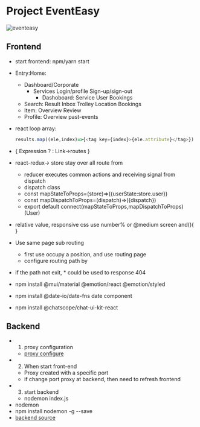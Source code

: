 # Project EventEasy
![eventeasy](https://hsfnotes.com/cybersecurity/wp-content/uploads/sites/33/2020/02/TMT-GettyImages-956353730-1024x534.jpg)
## Frontend
- start frontend: npm/yarn start
- Entry:Home: 
  - Dashboard/Corporate
    - Services   Login/profile   Sign-up/sign-out    
      - Dashoboard: Service     User    Bookings    
  - Search:     Result      Inbox   Trolley     Location    Bookings
  - Item:   Overview    Review
  - Profile:    Overview    past-events

- react loop array:
  ```javascript
  results.map((ele,index)=>{<tag key={index}>{ele.attribute}</tag>})
  ```

- { Expression ? : Link->routes }

- react-redux-> store stay over all route from <Outlet/>
  - reducer executes common actions and receiving signal from dispatch
  - dispatch class  
  - const mapStateToProps=(store)=>({userState:store.user})
  - const mapDispatchToProps=(dispatch)=>({dispatch})
  - export default connect(mapStateToProps,mapDispatchToProps)(User)

- relative value, responsive css use number% or @medium screen and(){  }
- Use <Outlet/> same page sub routing
    - first use <Outlet/> occupy a position, and use <Link/>  routing page
    - configure routing path by <Route> <Route/> </Route>
- if the path not exit, * could be used to response 404
- npm install @mui/material @emotion/react @emotion/styled
- npm install @date-io/date-fns date component
- npm install @chatscope/chat-ui-kit-react

## Backend
- 1. proxy configuration
  - [proxy configure ](https://create-react-app.dev/docs/proxying-api-requests-in-development/)
- 2. When start front-end
  - Proxy created with a specific port
  - if change port proxy at backend, then need to refresh frontend
- 3. start backend
  - nodemon index.js
- nodemon
 - npm install nodemon -g --save
 - [backend source](https://github.com/Mingke1999/backend-dashboard)